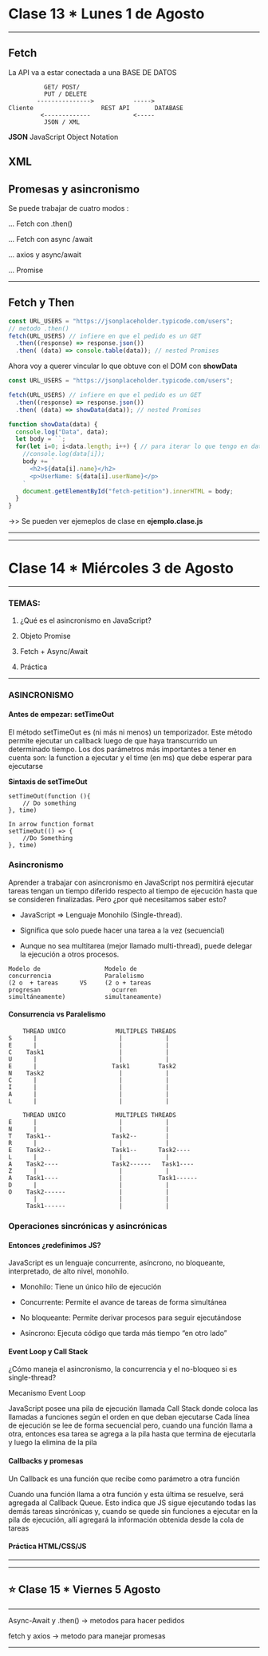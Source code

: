# Clase 13 * Lunes 1 de Agosto

---

## Fetch


La API va a estar conectada a una BASE DE DATOS

``` 
          GET/ POST/
          PUT / DELETE  
        --------------->           ----->
Cliente                   REST API       DATABASE
         <-------------            <-----
          JSON / XML
```

**JSON**  JavaScript Object Notation

**XML**
---

## Promesas y asincronismo

Se puede trabajar de cuatro modos :

... Fetch con .then()

... Fetch con async /await

... axios y async/await

... Promise

---

## Fetch y Then

```JavaSCript
const URL_USERS = "https://jsonplaceholder.typicode.com/users";
// metodo .then()
fetch(URL_USERS) // infiere en que el pedido es un GET
  .then((response) => response.json())
  .then( (data) => console.table(data)); // nested Promises
```

Ahora voy a querer vincular lo que obtuve con el DOM con **showData**

```JavaScript
const URL_USERS = "https://jsonplaceholder.typicode.com/users";

fetch(URL_USERS) // infiere en que el pedido es un GET
  .then((response) => response.json()) 
  .then( (data) => showData(data)); // nested Promises

function showData(data) {
  console.log("Data", data);
  let body = ``;
  for(let i=0; i<data.length; i++) { // para iterar lo que tengo en data
    //console.log(data[i]);
    body += `
      <h2>${data[i].name}</h2>
      <p>UserName: ${data[i].userName}</p>
    `
    document.getElementById("fetch-petition").innerHTML = body;
  }
}
```

->> Se pueden ver ejemeplos de clase en **ejemplo.clase.js**


---
---


# Clase 14 * Miércoles 3 de Agosto

---

### TEMAS:

1. ¿Qué es el asincronismo en JavaScript? 

2. Objeto Promise

3. Fetch + Async/Await

4. Práctica

---

### ASINCRONISMO

#### Antes de empezar: setTimeOut

El método setTimeOut es (ni más ni menos) un temporizador. Este método permite ejecutar un callback luego de que haya transcurrido un determinado tiempo. Los dos parámetros más importantes a tener en cuenta son: la function a ejecutar y el time (en ms) que debe esperar para ejecutarse

**Sintaxis de setTimeOut**

```JavaScxript
setTimeOut(function (){
	// Do something
}, time)

In arrow function format
setTimeOut(() => {
	//Do Something
}, time)

```

### Asincronismo

Aprender a trabajar con asincronismo en JavaScript nos permitirá ejecutar tareas tengan un tiempo diferido respecto al tiempo de ejecución hasta que se consideren finalizadas. 
Pero ¿por qué necesitamos saber esto?

- JavaScript => Lenguaje Monohilo (Single-thread).

- Significa que solo puede hacer una tarea a la vez (secuencial)
 
- Aunque no sea multitarea (mejor llamado multi-thread), puede delegar la ejecución a otros procesos. 

```
Modelo de                  Modelo de
concurrencia               Paralelismo
(2 o  + tareas      VS     (2 o + tareas
progresan                    ocurren
simultáneamente)           simultaneamente)
```

#### Consurrencia vs Paralelismo

```
    THREAD UNICO              MULTIPLES THREADS
S      |                       |            |
E      |                       |            |
C    Task1                     |            |
U      |                       |            |
E      |                     Task1        Task2
N    Task2                     |            |
C      |                       |            |
I      |                       |            |
A      |                       |            |
L      |                       |            |
```


```
    THREAD UNICO              MULTIPLES THREADS
E      |                       |            |
N      |                       |            |
T    Task1--                 Task2--        |
R      |                       |            |
E    Task2--                 Task1--      Task2----
L      |                       |            |
A    Task2----               Task2------   Task1----
Z      |                       |            |
A    Task1----                 |          Task1------
D      |                       |            |
O    Task2------               |            |
       |                       |            |
     Task1------               |            |
```


### Operaciones sincrónicas y asincrónicas

#### Entonces ¿redefinimos JS?

JavaScript es un lenguaje concurrente, asíncrono, no bloqueante, interpretado, de alto nivel, monohilo.

- Monohilo: Tiene un único hilo de ejecución

- Concurrente: Permite el avance de tareas de forma simultánea

- No bloqueante: Permite derivar procesos para seguir ejecutándose

- Asíncrono: Ejecuta código que tarda más tiempo “en otro lado”


####  Event Loop y Call Stack


¿Cómo maneja el asincronismo, la concurrencia y el no-bloqueo si es single-thread?

Mecanismo Event Loop

JavaScript posee una pila de ejecución llamada Call Stack donde coloca las llamadas a funciones según el orden en que deban ejecutarse 
Cada línea de ejecución se lee de forma secuencial pero, cuando una función llama a otra, entonces esa tarea se agrega a la pila hasta que termina de ejecutarla y luego la elimina de la pila


####  Callbacks y promesas

Un Callback es una función que recibe como parámetro a otra función

Cuando una función llama a otra función y esta última se resuelve, será agregada al Callback Queue. Esto indica que JS sigue ejecutando todas las demás tareas sincrónicas y, cuando se quede sin funciones a ejecutar en la pila de ejecución, allí agregará la información obtenida desde la cola de tareas


####  Práctica HTML/CSS/JS



---
---


## :star: Clase 15 * Viernes 5 Agosto

---

Async-Await y .then() -> metodos para hacer pedidos

fetch y axios -> metodo para manejar promesas

---





